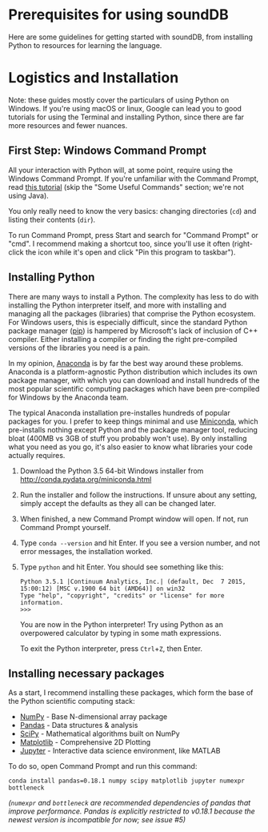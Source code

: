 # Prerequisites for using soundDB

Here are some guidelines for getting started with soundDB, from installing Python to resources for learning the language.

# Logistics and Installation

Note: these guides mostly cover the particulars of using Python on Windows. If you're using macOS or linux, Google can lead you to good tutorials for using the Terminal and installing Python, since there are far more resources and fewer nuances.

## First Step: Windows Command Prompt

All your interaction with Python will, at some point, require using the Windows Command Prompt. If you're unfamiliar with the Command Prompt, read [this tutorial](http://www.cs.princeton.edu/courses/archive/spr05/cos126/cmd-prompt.html) (skip the "Some Useful Commands" section; we're not using Java).

You only really need to know the very basics: changing directories (`cd`) and listing their contents (`dir`).

To run Command Prompt, press Start and search for "Command Prompt" or "cmd". I recommend making a shortcut too, since you'll use it often (right-click the icon while it's open and click "Pin this program to taskbar").

## Installing Python

There are many ways to install a Python. The complexity has less to do with installing the Python interpreter itself, and more with installing and managing all the packages (libraries) that comprise the Python ecosystem. For Windows users, this is especially difficult, since the standard Python package manager ([pip](https://pip.pypa.io/en/stable/)) is hampered by Microsoft's lack of inclusion of C++ compiler. Either installing a compiler or finding the right pre-compiled versions of the libraries you need is a pain.

In my opinion, [Anaconda](https://docs.continuum.io/anaconda/) is by far the best way around these problems. Anaconda is a platform-agnostic Python distribution which includes its own package manager, with which you can download and install hundreds of the most popular scientific computing packages which have been pre-compiled for Windows by the Anaconda team.

The typical Anaconda installation pre-installes hundreds of popular packages for you. I prefer to keep things minimal and use [Miniconda](http://conda.pydata.org/miniconda.html), which pre-installs nothing except Python and the package manager tool, reducing bloat (400MB vs 3GB of stuff you probably won't use). By only installing what you need as you go, it's also easier to know what libraries your code actually requires.

1. Download the Python 3.5 64-bit Windows installer from <http://conda.pydata.org/miniconda.html>
2. Run the installer and follow the instructions. If unsure about any setting, simply accept the defaults as they all can be changed later.
3. When finished, a new Command Prompt window will open. If not, run Command Prompt yourself.
4. Type `conda --version` and hit Enter. If you see a version number, and not error messages, the installation worked.
5. Type `python` and hit Enter. You should see something like this:

    ```
    Python 3.5.1 |Continuum Analytics, Inc.| (default, Dec  7 2015, 15:00:12) [MSC v.1900 64 bit (AMD64)] on win32
    Type "help", "copyright", "credits" or "license" for more information.
    >>> 
    ```

    You are now in the Python interpreter! Try using Python as an overpowered calculator by typing in some math expressions.

    To exit the Python interpreter, press `Ctrl`+`Z`, then Enter.

## Installing necessary packages

As a start, I recommend installing these packages, which form the base of the Python scientific computing stack:

- [NumPy](http://www.numpy.org/) - Base N-dimensional array package
- [Pandas](http://pandas.pydata.org/) - Data structures & analysis
- [SciPy](https://www.scipy.org/scipylib/index.html) - Mathematical algorithms built on NumPy
- [Matplotlib](http://matplotlib.org/) - Comprehensive 2D Plotting
- [Jupyter](http://jupyter.org/) - Interactive data science environment, like MATLAB

To do so, open Command Prompt and run this command:

```
conda install pandas=0.18.1 numpy scipy matplotlib jupyter numexpr bottleneck
```

*(`numexpr` and `bottleneck` are recommended dependencies of pandas that improve performance. Pandas is explicitly restricted to v0.18.1 because the newest version is incompatible for now; see issue #5)*